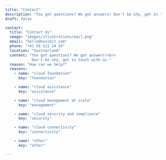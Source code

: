 ```yaml
---
title: "Contact"
description: "You got questions? We got answers! Don't be shy, get in touch with us."
draft: false

contact:
  title: "Contact Us"
  image: "images/illustrations/mail.png"
  email: "hello@nuvibit.com"
  phone: "+41 56 511 24 24"
  location: "Switzerland"
  content: "You got questions? We got answers!<br>
            Don't be shy, get in touch with us."
  reason: "How can we help?"
  reasons:
    - name: "cloud foundation"
      key: "foundation"

    - name: "cloud assistance"
      key: "assistance"

    - name: "cloud management at scale"
      key: "management"

    - name: "cloud security and compliance"
      key: "security"

    - name: "cloud connectivity"
      key: "connectivity"

    - name: "other"
      key: "other"

---
```

